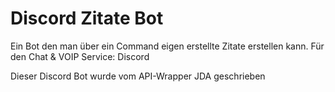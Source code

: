
# Discord Zitate Bot
Ein Bot den man über ein Command eigen erstellte Zitate erstellen kann.
Für den Chat & VOIP Service: Discord

Dieser Discord Bot wurde vom API-Wrapper JDA geschrieben 